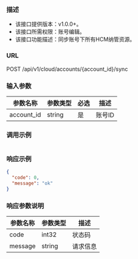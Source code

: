### 描述

- 该接口提供版本：v1.0.0+。
- 该接口所需权限：账号编辑。
- 该接口功能描述：同步账号下所有HCM纳管资源。

### URL

POST /api/v1/cloud/accounts/{account_id}/sync

### 输入参数

| 参数名称       | 参数类型   | 必选  | 描述   |
|------------|--------|-----|------|
| account_id | string | 是   | 账号ID |

### 调用示例

```json
```

### 响应示例

```json
{
  "code": 0,
  "message": "ok"
}
```

### 响应参数说明

| 参数名称    | 参数类型   | 描述   |
|---------|--------|------|
| code    | int32  | 状态码  |
| message | string | 请求信息 |

